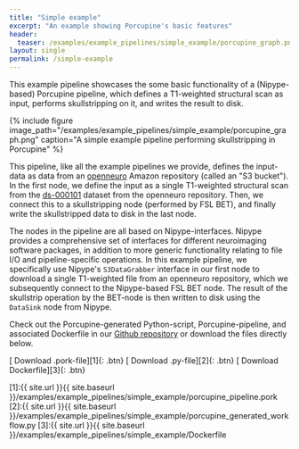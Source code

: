 ```yaml
---
title: "Simple example"
excerpt: "An example showing Porcupine's basic features"
header:
  teaser: /examples/example_pipelines/simple_example/porcupine_graph.png
layout: single
permalink: /simple-example
---
```


This example pipeline showcases the some basic functionality of a (Nipype-based)
Porcupine pipeline, which defines a T1-weighted structural scan as input,
performs skullstripping on it, and writes the result to disk.

{% include figure image_path="/examples/example_pipelines/simple_example/porcupine_graph.png"
   caption="A simple example pipeline performing skullstripping in Porcupine" %}

This pipeline, like all the example pipelines we provide, defines the input-data
as data from an [openneuro](https://openneuro.org/public/datasets) Amazon
repository (called an "S3 bucket"). In the first node, we define the input as
a single T1-weighted structural scan from the
[ds-000101](https://openneuro.org/datasets/ds000101/versions/00004) dataset from
the openneuro repository. Then, we connect this to a skullstripping node
(performed by FSL BET), and finally write the skullstripped data to disk in the
last node.

The nodes in the pipeline are all based on Nipype-interfaces. Nipype provides
a comprehensive set of interfaces for different neuroimaging software packages,
in addition to more generic functionality relating to file I/O and pipeline-specific
operations. In this example pipeline, we specifically use Nipype's `S3DataGrabber`
interface in our first node to download a single T1-weighted file from an
openneuro repository, which we subsequently connect to the Nipype-based FSL
BET node. The result of the skullstrip operation by the BET-node is then written
to disk using the `DataSink` node from Nipype.

Check out the Porcupine-generated Python-script, Porcupine-pipeline, and
associated Dockerfile in our [Github repository](https://github.com/TimVanMourik/Porcupine/tree/example_workflows/docs/_examples/example_pipelines/simple_example)
or download the files directly below.

[<i class="fa fa-download"></i> Download .pork-file][1]{: .btn}
[<i class="fa fa-download"></i> Download .py-file][2]{: .btn}
[<i class="fa fa-download"></i> Download Dockerfile][3]{: .btn}

[1]:{{ site.url }}{{ site.baseurl }}/examples/example_pipelines/simple_example/porcupine_pipeline.pork
[2]:{{ site.url }}{{ site.baseurl }}/examples/example_pipelines/simple_example/porcupine_generated_workflow.py
[3]:{{ site.url }}{{ site.baseurl }}/examples/example_pipelines/simple_example/Dockerfile
